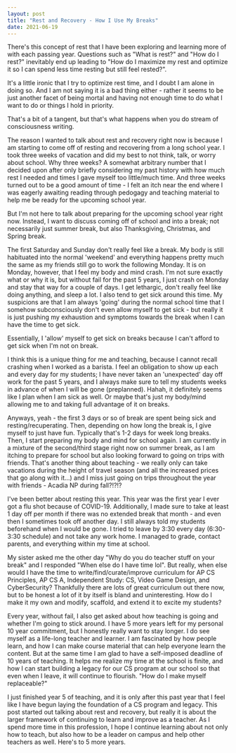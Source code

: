 ```yaml
---
layout: post
title: "Rest and Recovery - How I Use My Breaks"
date: 2021-06-19
---
```

There's this concept of rest that I have been exploring and learning more of with each passing year. Questions such as "What is rest?" and "How do I rest?" inevitably end up leading to "How do I maximize my rest and optimize it so I can spend less time resting but still feel rested?".

It's a little ironic that I try to optimize rest time, and I doubt I am alone in doing so. And I am not saying it is a bad thing either - rather it seems to be just another facet of being mortal and having not enough time to do what I want to do or things I hold in priority.

That's a bit of a tangent, but that's what happens when you do stream of consciousness writing. 

The reason I wanted to talk about rest and recovery right now is because I am starting to come off of resting and recovering from a long school year. I took three weeks of vacation and did my best to not think, talk, or worry about school. Why three weeks? A somewhat arbitrary number that I decided upon after only briefly considering my past history with how much rest I needed and times I gave myself too little/much time. And three weeks turned out to be a good amount of time - I felt an itch near the end where I was eagerly awaiting reading through pedogagy and teaching material to help me be ready for the upcoming school year.

But I'm not here to talk about preparing for the upcoming school year right now. Instead, I want to discuss coming off of school and into a break; not necessarily just summer break, but also Thanksgiving, Christmas, and Spring break. 

The first Saturday and Sunday don't really feel like a break. My body is still habituated into the normal 'weekend' and everything happens pretty much the same as my friends still go to work the following Monday. It is on Monday, however, that I feel my body and mind crash. I'm not sure exactly what or why it is, but without fail for the past 5 years, I just crash on Monday and stay that way for a couple of days. I get lethargic, don't really feel like doing anything, and sleep a lot. I also tend to get sick around this time. My suspicions are that I am always 'going' during the normal school time that I somehow subconsciously don't even allow myself to get sick - but really it is just pushing my exhaustion and symptoms towards the break when I can have the time to get sick. 

Essentially, I 'allow' myself to get sick on breaks because I can't afford to get sick when I'm not on break. 

I think this is a unique thing for me and teaching, because I cannot recall crashing when I worked as a barista. I feel an obligation to show up each and every day for my students; I have never taken an 'unexpected' day off work for the past 5 years, and I always make sure to tell my students weeks in advance of when I will be gone (preplanned). Hahah, it definitely seems like I plan when I am sick as well. Or maybe that's just my body/mind allowing me to and taking full advantage of it on breaks.

Anyways, yeah - the first 3 days or so of break are spent being sick and resting/recuperating. Then, depending on how long the break is, I give myself to just have fun. Typically that's 1-2 days for week long breaks. Then, I start preparing my body and mind for school again. I am currently in a mixture of the second/third stage right now on summer break, as I am itching to prepare for school but also looking forward to going on trips with friends. That's another thing about teaching - we really only can take vacations during the height of travel season (and all the increased prices that go along with it...) and I miss just going on trips throughout the year with friends - Acadia NP during fall?!?!?

I've been better about resting this year. This year was the first year I ever got a flu shot because of COVID-19. Additionally, I made sure to take at least 1 day off per month if there was no extended break that month - and even then I sometimes took off another day. I still always told my students beforehand when I would be gone. I tried to leave by 3:30 every day (6:30-3:30 schedule) and not take any work home. I managed to grade, contact parents, and everything within my time at school.

My sister asked me the other day "Why do you do teacher stuff on your break" and I responded "When else do I have time lol". But really, when else would I have the time to write/find/curate/improve curriculum for AP CS Principles, AP CS A, Independent Study: CS, Video Game Design, and CyberSecurity? Thankfully there are lots of great curriculum out there now, but to be honest a lot of it by itself is bland and uninteresting. How do I make it my own and modify, scaffold, and extend it to excite my students?

Every year, without fail, I also get asked about how teaching is going and whether I'm going to stick around. I have 5 more years left for my personal 10 year commitment, but I honestly really want to stay longer. I do see myself as a life-long teacher and learner. I am fascinated by how people learn, and how I can make course material that can help everyone learn the content. But at the same time I am glad to have a self-imposed deadline of 10 years of teaching. It helps me realize my time at the school is finite, and how I can start building a legacy for our CS program at our school so that even when I leave, it will continue to flourish. "How do I make myself replaceable?"

I just finished year 5 of teaching, and it is only after this past year that I feel like I have begun laying the foundation of a CS program and legacy. This post started out talking about rest and recovery, but really it is about the larger framework of continuing to learn and improve as a teacher. As I spend more time in this profession, I hope I continue learning about not only how to teach, but also how to be a leader on campus and help other teachers as well. Here's to 5 more years.